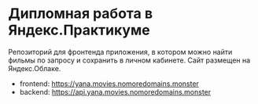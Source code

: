 # Дипломная работа в Яндекс.Практикуме

Репозиторий для фронтенда приложения, в котором можно найти фильмы по запросу и сохранить в личном кабинете.
Сайт размещен на Яндекс.Облаке.

* frontend: https://yana.movies.nomoredomains.monster
* backend: https://api.yana.movies.nomoredomains.monster
